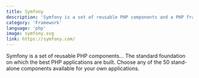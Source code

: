 ```yaml
---
title: Symfony 
description: 'Symfony is a set of reusable PHP components and a PHP framework to build web applications, APIs, microservices and web services.'
category: 'Framework'
language: 'php'
image: symfony.svg
link: https://symfony.com/
---
```


Symfony is a set of reusable PHP components...
The standard foundation on which the best PHP applications are built. Choose any of the 50 stand-alone components available for your own applications.